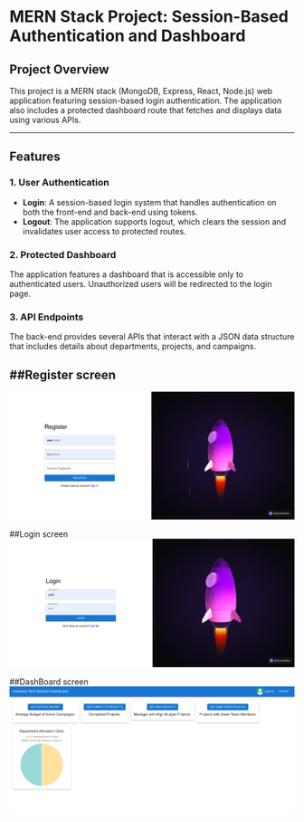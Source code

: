 # MERN Stack Project: Session-Based Authentication and Dashboard

## Project Overview

This project is a MERN stack (MongoDB, Express, React, Node.js) web application featuring session-based login authentication. The application also includes a protected dashboard route that fetches and displays data using various APIs.

---

## Features

### 1. **User Authentication**

- **Login**: A session-based login system that handles authentication on both the front-end and back-end using tokens.
- **Logout**: The application supports logout, which clears the session and invalidates user access to protected routes.

### 2. **Protected Dashboard**

The application features a dashboard that is accessible only to authenticated users. Unauthorized users will be redirected to the login page.

### 3. **API Endpoints**

The back-end provides several APIs that interact with a JSON data structure that includes details about departments, projects, and campaigns.

## ##Register screen

![alt text](1.png)

##Login screen
![alt text](2.png)

##DashBoard screen
![alt text](3.png)
